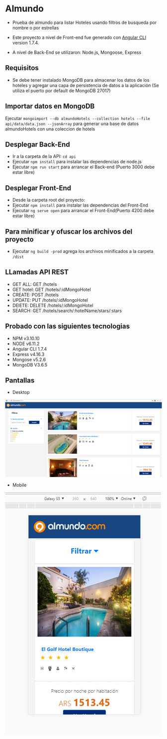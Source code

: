 # Almundo

* Prueba de almundo para listar Hoteles usando filtros de busqueda por nombre o por estrellas

* Este proyecto a nivel de Front-end fue generado con [Angular CLI](https://github.com/angular/angular-cli) version 1.7.4.
* A nivel de Back-End se utilizaron: Node.js, Mongoose, Express

## Requisitos

* Se debe tener instalado MongoDB para almacenar los datos de los hoteles y agregar una capa de persistencia de datos a la aplicación (Se utiliza el puerto por default de MongoDB 27017)

## Importar datos en MongoDB

Ejecutar `mongoimport --db almundoHotels --collection hotels --file api/data/data.json --jsonArray` para generar una base de datos almundoHotels con una coleccion de hotels

## Desplegar Back-End

* Ir a la carpeta de la API: `cd api`
* Ejecutar `npm install` para instalar las dependencias de node.js
* Ejecutar `npm run start` para arrancar el Back-end (Puerto 3000 debe estar libre)

## Desplegar Front-End

* Desde la carpeta root del proyecto:
* Ejecutar `npm install` para instalar las dependencias del Front-End
* Ejecutar `ng serve open` para arrancar el Front-End(Puerto 4200 debe estar libre)

## Para minificar y ofuscar los archivos del proyecto

* Ejecutar `ng build -prod` agrega los archivos minificados a la carpeta `/dist`

## LLamadas API REST

* GET ALL: GET /hotels
* GET hotel: GET /hotels/:idMongoHotel
* CREATE: POST /hotels
* UPDATE: PUT /hotels/:idMongoHotel
* DElETE: DELETE /hotels/:idMongoHotel
* SEARCH: GET /hotels/search/:hotelName/stars/:stars

## Probado con las siguientes tecnologias

* NPM v3.10.10
* NODE v6.11.2
* Angular CLI 1.7.4
* Express v4.16.3
* Mongose v5.2.6
* MongoDB V3.6.5

## Pantallas

* Desktop

![Image of desktop](https://github.com/fernand5/almundo/blob/master/src/assets/salidas/desktop.PNG)

* Mobile

![Image of desktop](https://github.com/fernand5/almundo/blob/master/src/assets/salidas/mobile.PNG)
